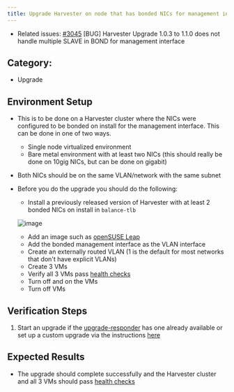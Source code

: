 ```yaml
---
title: Upgrade Harvester on node that has bonded NICs for management interface
---
```


* Related issues: [#3045](https://github.com/harvester/harvester/issues/3045) [BUG] Harvester Upgrade 1.0.3 to 1.1.0 does not handle multiple SLAVE in BOND for management interface

## Category: 
* Upgrade

## Environment Setup

- This is to be done on a Harvester cluster where the NICs were configured to be bonded on install for the management interface. This can be done in one of two ways.
    - Single node virtualized environment
    - Bare metal environment with at least two NICs (this should really be done on 10gig NICs, but can be done on gigabit)
- Both NICs should be on the same VLAN/network with the same subnet
- Before you do the upgrade you should do the following:
    - Install a previously released version of Harvester with at least 2 bonded NICs on install in `balance-tlb`

    ![image](https://user-images.githubusercontent.com/83787952/198138366-472d4432-839a-4d9d-a942-d55fe8f6f6d8.png)
    - Add an image such as [openSUSE Leap](http://download.opensuse.org/repositories/Cloud:/Images:/Leap_15.3/images/openSUSE-Leap-15.3.x86_64-NoCloud.qcow2)
    - Add the bonded management interface as the VLAN interface
    - Create an externally routed VLAN (1 is the default for most networks that don't have explicit VLANs)
    - Create 3 VMs
    - Verify all 3 VMs pass [health checks](https://harvester.github.io/tests/manual/virtual-machines/)
    - Turn off and on the VMs
    - Turn off VMs

## Verification Steps

1. Start an upgrade if the [upgrade-responder](https://github.com/harvester/upgrade-responder) has one already available or set up a custom upgrade via the instructions [here](https://docs.harvesterhci.io/v1.1/upgrade/automatic/#prepare-an-air-gapped-upgrade)

## Expected Results

- The upgrade should complete successfully and the Harvester cluster and all 3 VMs should pass [health checks](https://harvester.github.io/tests/manual/virtual-machines/)